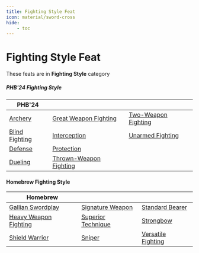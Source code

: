 ```yaml
---
title: Fighting Style Feat
icon: material/sword-cross
hide:
    - toc
---
```


# Fighting Style Feat

These feats are in **Fighting Style** category

##### PHB'24 Fighting Style

| PHB'24 |  |  |
|---|---|---|
| [Archery] | [Great Weapon Fighting] | [Two-Weapon Fighting] |
| [Blind Fighting] | [Interception] | [Unarmed Fighting] |
| [Defense] | [Protection] |  |
| [Dueling] | [Thrown-Weapon Fighting] |  |

#### Homebrew Fighting Style

| Homebrew |  |  |
|---|---|---|
| [Gallian Swordplay] | [Signature Weapon] | [Standard Bearer] |
| [Heavy Weapon Fighting] | [Superior Technique] | [Strongbow] |
| [Shield Warrior] | [Sniper] | [Versatile Fighting] |

[Archery]: phb24.md#archery  
[Blind Fighting]: phb24.md#blind-fighting  
[Defense]: phb24.md#defense  
[Dueling]: phb24.md#dueling  
[Great Weapon Fighting]: phb24.md#great-weapon-fighting  
[Interception]: phb24.md#interception  
[Protection]: phb24.md#protection  
[Thrown-Weapon Fighting]: phb24.md#thrown-weapon-fighting  
[Two-Weapon Fighting]: phb24.md#two-weapon-fighting  
[Unarmed Fighting]: phb24.md#unarmed-fighting  

[Gallian Swordplay]: hb.md#gallian-swordplay  
[Heavy Weapon Fighting]: hb.md#heavy-weapon-fighting  
[Shield Warrior]: hb.md#shield-warrior  
[Signature Weapon]: hb.md#signature-weapon  
[Superior Technique]: hb.md#superior-technique  
[Sniper]: hb.md#sniper  
[Standard Bearer]: hb.md#standard-bearer  
[Strongbow]: hb.md#strongbow  
[Versatile Fighting]: hb.md#versatile-fighting  
